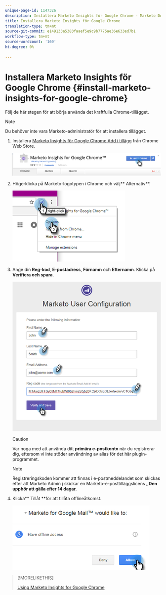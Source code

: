 ```yaml
---
unique-page-id: 1147326
description: Installera Marketo Insights för Google Chrome - Marketo Docs - Produktdokumentation
title: Installera Marketo Insights för Google Chrome
translation-type: tm+mt
source-git-commit: e149133a5383faaef5e9c9b7775ae36e633ed7b1
workflow-type: tm+mt
source-wordcount: '160'
ht-degree: 0%

---
```



# Installera Marketo Insights för Google Chrome {#install-marketo-insights-for-google-chrome}

Följ de här stegen för att börja använda det kraftfulla Chrome-tillägget.

>[!NOTE]
>
>Du behöver inte vara Marketo-administratör för att installera tillägget.

1. Installera [Marketo Insights för Google Chrome Add i tillägg](https://chrome.google.com/webstore/detail/marketo-for-google-mail/jjkfbhajlmoeegbjgjipliamplidmbjb) från Chrome Web Store.

   ![](assets/image2015-10-5-10-3a24-3a7.png)

1. Högerklicka på Marketo-logotypen i Chrome och välj** Alternativ**.

   ![](assets/two.png)

1. Ange din **Reg-kod**, **E-postadress**, **Förnamn** och **Efternamn**. Klicka på **Verifiera och spara**.

   ![](assets/three.png)

   >[!CAUTION]
   >
   >Var noga med att använda ditt **primära e-postkonto** när du registrerar dig, eftersom vi inte stöder användning av alias för det här plugin-programmet.

   >[!NOTE]
   >
   >Registreringskoden kommer att finnas i e-postmeddelandet som skickas efter att Marketo Admin [i](http://docs.marketo.com/pages/viewpage.action?pageid=7510848) skickar en Marketo-e-posttilläggslicens [](../../../product-docs/marketo-sales-insight/msi-outlook-plugin/issue-a-marketo-email-add-in-license.md) [.](http://docs.marketo.com/pages/viewpage.action?pageid=7510848) **Den upphör att gälla efter 14 dagar.**

1. Klicka** Tillåt **för att tillåta offlineåtkomst.

   ![](assets/image2015-10-5-10-3a34-3a1.png)

>[!MORELIKETHIS]
>
>[Using Marketo Insights for Google Chrome](using-marketo-insights-for-google-chrome.md)

